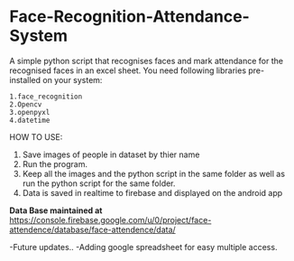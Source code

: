 # Face-Recognition-Attendance-System
A simple python script that recognises faces and mark attendance for the recognised faces in an excel sheet.
You need following libraries pre-installed on your system:
```
1.face_recognition
2.Opencv
3.openpyxl
4.datetime
```
HOW TO USE:
1. Save images of people in dataset by thier name
2. Run the program.
3. Keep all the images and the python script in the same folder as well as run the python script for the same folder.
4. Data is saved in realtime to firebase and displayed on the android app 

__Data Base maintained at__
https://console.firebase.google.com/u/0/project/face-attendence/database/face-attendence/data/

-Future updates..
-Adding google spreadsheet for easy multiple access.
